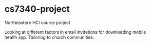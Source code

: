 # cs7340-project

Northeastern
HCI course project

Looking at different factors in email invitations for downloading mobile health app.
Tailoring to church communities.
